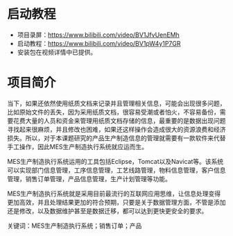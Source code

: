 # 启动教程

- 项目录屏：https://www.bilibili.com/video/BV1JfvUenEMh
- 启动教程：https://www.bilibili.com/video/BV1pW4y1P7GR
- 安装包在视频详情中已提供。

# 项目简介
当下，如果还依然使用纸质文档来记录并且管理相关信息，可能会出现很多问题，比如原始文件的丢失，因为采用纸质文档，很容易受潮或者怕火，不容易备份，需要花费大量的人员和资金来管理用纸质文档存储的信息，最重要的是数据出现问题寻找起来很麻烦，并且修改也困难，如果还这样操作会造成很大的资源浪费和经济损失。所以，对于本课题研究的产品生产制造信息的管理就需要有一款软件来代替手工操作，因此MES生产制造执行系统就应运而生。

MES生产制造执行系统运用的工具包括Eclipse，Tomcat以及Navicat等。该系统可以实现部门信息管理，工序信息管理，工艺线路管理，物料信息管理，客户信息管理，销售订单管理，产品信息管理，生产计划管理等功能。

MES生产制造执行系统就是采用目前最流行的互联网应用思维，让信息处理变得更加高效，并且处理结果更加的符合预期，只要是关于数据管理方面，不管是添加还是修改，以及数据维护甚至是数据迁移，都可以达到更快更安全的要求。

关键词：MES生产制造执行系统；销售订单；产品
